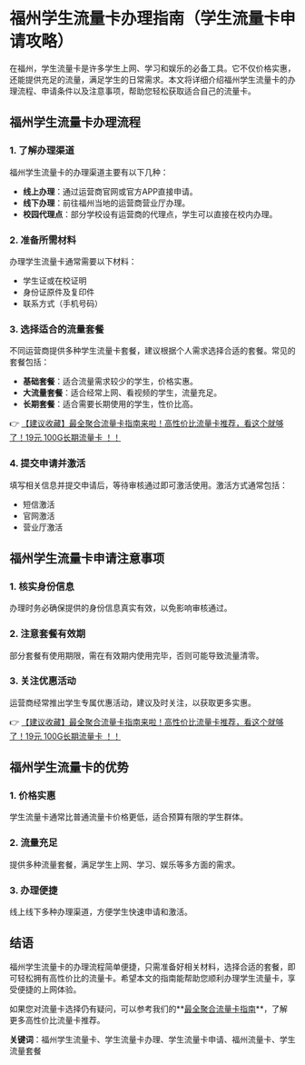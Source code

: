 # 福州学生流量卡办理指南（学生流量卡申请攻略）

在福州，学生流量卡是许多学生上网、学习和娱乐的必备工具。它不仅价格实惠，还能提供充足的流量，满足学生的日常需求。本文将详细介绍福州学生流量卡的办理流程、申请条件以及注意事项，帮助您轻松获取适合自己的流量卡。

## 福州学生流量卡办理流程

### 1. 了解办理渠道
福州学生流量卡的办理渠道主要有以下几种：
- **线上办理**：通过运营商官网或官方APP直接申请。
- **线下办理**：前往福州当地的运营商营业厅办理。
- **校园代理点**：部分学校设有运营商的代理点，学生可以直接在校内办理。

### 2. 准备所需材料
办理学生流量卡通常需要以下材料：
- 学生证或在校证明
- 身份证原件及复印件
- 联系方式（手机号码）

### 3. 选择适合的流量套餐
不同运营商提供多种学生流量卡套餐，建议根据个人需求选择合适的套餐。常见的套餐包括：
- **基础套餐**：适合流量需求较少的学生，价格实惠。
- **大流量套餐**：适合经常上网、看视频的学生，流量充足。
- **长期套餐**：适合需要长期使用的学生，性价比高。

👉 [【建议收藏】最全聚合流量卡指南来啦！高性价比流量卡推荐，看这个就够了！19元 100G长期流量卡 ！！](https://bit.ly/Liuliangka)

### 4. 提交申请并激活
填写相关信息并提交申请后，等待审核通过即可激活使用。激活方式通常包括：
- 短信激活
- 官网激活
- 营业厅激活

## 福州学生流量卡申请注意事项

### 1. 核实身份信息
办理时务必确保提供的身份信息真实有效，以免影响审核通过。

### 2. 注意套餐有效期
部分套餐有使用期限，需在有效期内使用完毕，否则可能导致流量清零。

### 3. 关注优惠活动
运营商经常推出学生专属优惠活动，建议及时关注，以获取更多实惠。

👉 [【建议收藏】最全聚合流量卡指南来啦！高性价比流量卡推荐，看这个就够了！19元 100G长期流量卡 ！！](https://bit.ly/Liuliangka)

## 福州学生流量卡的优势

### 1. 价格实惠
学生流量卡通常比普通流量卡价格更低，适合预算有限的学生群体。

### 2. 流量充足
提供多种流量套餐，满足学生上网、学习、娱乐等多方面的需求。

### 3. 办理便捷
线上线下多种办理渠道，方便学生快速申请和激活。

## 结语

福州学生流量卡的办理流程简单便捷，只需准备好相关材料，选择合适的套餐，即可轻松拥有高性价比的流量卡。希望本文的指南能帮助您顺利办理学生流量卡，享受便捷的上网体验。

如果您对流量卡选择仍有疑问，可以参考我们的**[最全聚合流量卡指南](https://bit.ly/Liuliangka)**，了解更多高性价比流量卡推荐。

**关键词**：福州学生流量卡、学生流量卡办理、学生流量卡申请、福州流量卡、学生流量套餐